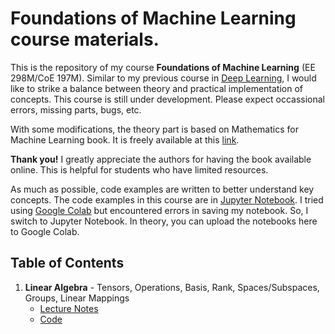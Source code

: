 # Foundations of Machine Learning course materials.

This is the repository of my course **Foundations of Machine Learning** (EE 298M/CoE 197M). Similar to my previous course in [Deep Learning](https://github.com/roatienza/Deep-Learning-Experiments), I would like to strike a balance between theory and practical implementation of concepts. This course is still under development. Please expect occassional errors, missing parts, bugs, etc.

With some modifications, the theory part is based on Mathematics for Machine Learning book. It is freely available at this [link](https://mml-book.github.io/). 

**Thank you!** I greatly appreciate the authors for having the book available online. This is helpful for students who have limited resources. 

As much as possible, code examples are written to better understand key concepts. The code examples in this course are in [Jupyter Notebook](https://jupyter.org/). I tried using [Google Colab](https://colab.research.google.com/) but encountered errors in saving my notebook. So, I switch to Jupyter Notebook. In theory, you can upload the notebooks here to Google Colab. 

## Table of Contents
1. **Linear Algebra** - Tensors, Operations, Basis, Rank, Spaces/Subspaces, Groups, Linear Mappings
   - [Lecture Notes]()
   - [Code](https://github.com/roatienza/ml/blob/master/linear_algebra/notebook/numpy_intro.ipynb)
   
